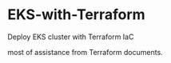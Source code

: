 # EKS-with-Terraform
Deploy EKS cluster with Terraform IaC

most of assistance from Terraform documents. 

